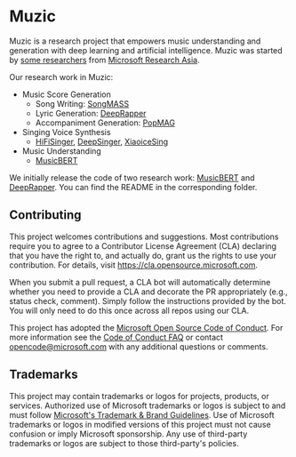 # Muzic

Muzic is a research project that empowers music understanding and generation with deep learning and artificial intelligence. 
Muzic was started by [some researchers](https://www.microsoft.com/en-us/research/project/ai-music/) from [Microsoft Research Asia](https://www.microsoft.com/en-us/research/lab/microsoft-research-asia/).  


Our research work in Muzic:

* Music Score Generation
  + Song Writing: [SongMASS](https://arxiv.org/pdf/2012.05168.pdf)
  + Lyric Generation: [DeepRapper](https://arxiv.org/pdf/2107.01875.pdf)
  + Accompaniment Generation: [PopMAG](https://arxiv.org/pdf/2008.07703.pdf)
* Singing Voice Synthesis
  + [HiFiSinger](https://arxiv.org/pdf/2009.01776.pdf), [DeepSinger](https://arxiv.org/pdf/2007.04590.pdf), [XiaoiceSing](https://arxiv.org/pdf/2006.06261.pdf)
* Music Understanding
  + [MusicBERT](https://arxiv.org/pdf/2106.05630.pdf)


We initially release the code of two research work: [MusicBERT](musicbert) and [DeepRapper](deeprapper). You can find the README in the corresponding folder. 




## Contributing

This project welcomes contributions and suggestions.  Most contributions require you to agree to a
Contributor License Agreement (CLA) declaring that you have the right to, and actually do, grant us
the rights to use your contribution. For details, visit https://cla.opensource.microsoft.com.

When you submit a pull request, a CLA bot will automatically determine whether you need to provide
a CLA and decorate the PR appropriately (e.g., status check, comment). Simply follow the instructions
provided by the bot. You will only need to do this once across all repos using our CLA.

This project has adopted the [Microsoft Open Source Code of Conduct](https://opensource.microsoft.com/codeofconduct/).
For more information see the [Code of Conduct FAQ](https://opensource.microsoft.com/codeofconduct/faq/) or
contact [opencode@microsoft.com](mailto:opencode@microsoft.com) with any additional questions or comments.

## Trademarks

This project may contain trademarks or logos for projects, products, or services. Authorized use of Microsoft 
trademarks or logos is subject to and must follow 
[Microsoft's Trademark & Brand Guidelines](https://www.microsoft.com/en-us/legal/intellectualproperty/trademarks/usage/general).
Use of Microsoft trademarks or logos in modified versions of this project must not cause confusion or imply Microsoft sponsorship.
Any use of third-party trademarks or logos are subject to those third-party's policies.
